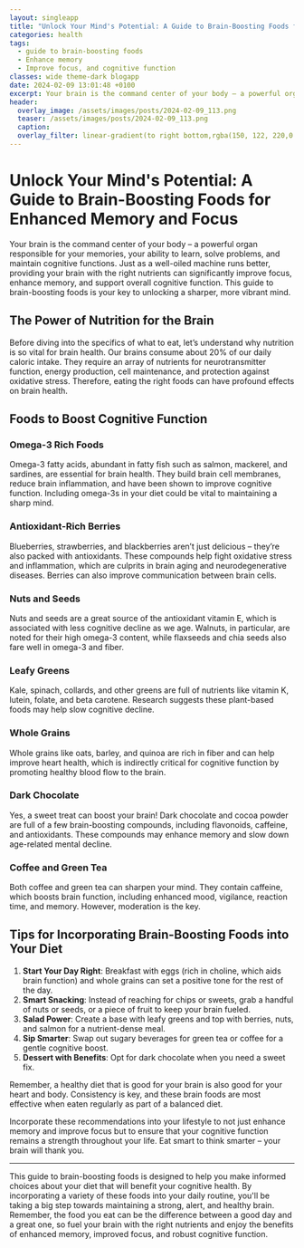```yaml
---
layout: singleapp
title: "Unlock Your Mind's Potential: A Guide to Brain-Boosting Foods for Enhanced Memory and Focus"
categories: health
tags:
  - guide to brain-boosting foods
  - Enhance memory
  - Improve focus, and cognitive function
classes: wide theme-dark blogapp
date: 2024-02-09 13:01:48 +0100
excerpt: Your brain is the command center of your body – a powerful organ responsible for your memories, your ability to learn, solve problems, and maintain cognitive functions.
header:
  overlay_image: /assets/images/posts/2024-02-09_113.png
  teaser: /assets/images/posts/2024-02-09_113.png
  caption: 
  overlay_filter: linear-gradient(to right bottom,rgba(150, 122, 220,0.8), rgba(255,245,208,0.5))
---
```

# Unlock Your Mind's Potential: A Guide to Brain-Boosting Foods for Enhanced Memory and Focus

Your brain is the command center of your body – a powerful organ responsible for your memories, your ability to learn, solve problems, and maintain cognitive functions. Just as a well-oiled machine runs better, providing your brain with the right nutrients can significantly improve focus, enhance memory, and support overall cognitive function. This guide to brain-boosting foods is your key to unlocking a sharper, more vibrant mind.

## The Power of Nutrition for the Brain

Before diving into the specifics of what to eat, let’s understand why nutrition is so vital for brain health. Our brains consume about 20% of our daily caloric intake. They require an array of nutrients for neurotransmitter function, energy production, cell maintenance, and protection against oxidative stress. Therefore, eating the right foods can have profound effects on brain health.

## Foods to Boost Cognitive Function

### Omega-3 Rich Foods
Omega-3 fatty acids, abundant in fatty fish such as salmon, mackerel, and sardines, are essential for brain health. They build brain cell membranes, reduce brain inflammation, and have been shown to improve cognitive function. Including omega-3s in your diet could be vital to maintaining a sharp mind.

### Antioxidant-Rich Berries
Blueberries, strawberries, and blackberries aren’t just delicious – they’re also packed with antioxidants. These compounds help fight oxidative stress and inflammation, which are culprits in brain aging and neurodegenerative diseases. Berries can also improve communication between brain cells.

### Nuts and Seeds
Nuts and seeds are a great source of the antioxidant vitamin E, which is associated with less cognitive decline as we age. Walnuts, in particular, are noted for their high omega-3 content, while flaxseeds and chia seeds also fare well in omega-3 and fiber.

### Leafy Greens
Kale, spinach, collards, and other greens are full of nutrients like vitamin K, lutein, folate, and beta carotene. Research suggests these plant-based foods may help slow cognitive decline.

### Whole Grains
Whole grains like oats, barley, and quinoa are rich in fiber and can help improve heart health, which is indirectly critical for cognitive function by promoting healthy blood flow to the brain.

### Dark Chocolate
Yes, a sweet treat can boost your brain! Dark chocolate and cocoa powder are full of a few brain-boosting compounds, including flavonoids, caffeine, and antioxidants. These compounds may enhance memory and slow down age-related mental decline.

### Coffee and Green Tea
Both coffee and green tea can sharpen your mind. They contain caffeine, which boosts brain function, including enhanced mood, vigilance, reaction time, and memory. However, moderation is the key.

## Tips for Incorporating Brain-Boosting Foods into Your Diet

1. **Start Your Day Right**: Breakfast with eggs (rich in choline, which aids brain function) and whole grains can set a positive tone for the rest of the day.
2. **Smart Snacking**: Instead of reaching for chips or sweets, grab a handful of nuts or seeds, or a piece of fruit to keep your brain fueled.
3. **Salad Power**: Create a base with leafy greens and top with berries, nuts, and salmon for a nutrient-dense meal.
4. **Sip Smarter**: Swap out sugary beverages for green tea or coffee for a gentle cognitive boost.
5. **Dessert with Benefits**: Opt for dark chocolate when you need a sweet fix.

Remember, a healthy diet that is good for your brain is also good for your heart and body. Consistency is key, and these brain foods are most effective when eaten regularly as part of a balanced diet.

Incorporate these recommendations into your lifestyle to not just enhance memory and improve focus but to ensure that your cognitive function remains a strength throughout your life. Eat smart to think smarter – your brain will thank you.

---

This guide to brain-boosting foods is designed to help you make informed choices about your diet that will benefit your cognitive health. By incorporating a variety of these foods into your daily routine, you'll be taking a big step towards maintaining a strong, alert, and healthy brain. Remember, the food you eat can be the difference between a good day and a great one, so fuel your brain with the right nutrients and enjoy the benefits of enhanced memory, improved focus, and robust cognitive function.